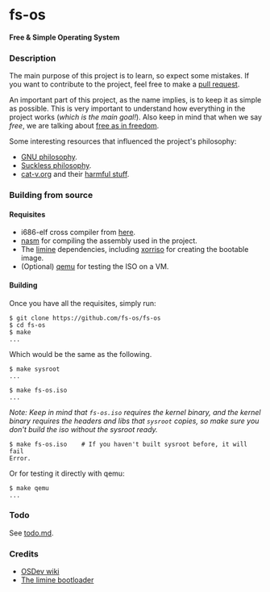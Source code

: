 # fs-os
**Free &amp; Simple Operating System**

### Description
The main purpose of this project is to learn, so expect some mistakes. If you want to contribute to the project, feel free to make a [pull request](https://github.com/fs-os/fs-os/pulls).

An important part of this project, as the name implies, is to keep it as simple as possible.
This is very important to understand how everything in the project works (*which is the main goal!*).
Also keep in mind that when we say *free*, we are talking about [free as in freedom](https://www.gnu.org/philosophy/free-sw.html).

Some interesting resources that influenced the project's philosophy:
- [GNU philosophy](https://www.gnu.org/philosophy).
- [Suckless philosophy](https://suckless.org/philosophy).
- [cat-v.org](http://cat-v.org) and their [harmful stuff](http://harmful.cat-v.org).

### Building from source
#### Requisites
- i686-elf cross compiler from [here](https://github.com/fs-os/cross-compiler).
- [nasm](https://nasm.us) for compiling the assembly used in the project.
- The [limine](https://github.com/limine-bootloader/limine) dependencies, including [xorriso](https://www.gnu.org/software/xorriso) for creating the bootable image.
- (Optional) [qemu](https://www.qemu.org) for testing the ISO on a VM.

#### Building
Once you have all the requisites, simply run:
```console
$ git clone https://github.com/fs-os/fs-os
$ cd fs-os
$ make
...
```

Which would be the same as the following.
```console
$ make sysroot
...

$ make fs-os.iso
...
```

*Note: Keep in mind that `fs-os.iso` requires the kernel binary, and the kernel binary requires the headers and libs that `sysroot` copies, so make sure you don't build the iso without the sysroot ready.*
```console
$ make fs-os.iso    # If you haven't built sysroot before, it will fail
Error.
```

Or for testing it directly with qemu:
```console
$ make qemu
...
```

### Todo
See [todo.md](TODO.md).

### Credits
- [OSDev wiki](https://wiki.osdev.org)
- [The limine bootloader](https://github.com/limine-bootloader/limine)
